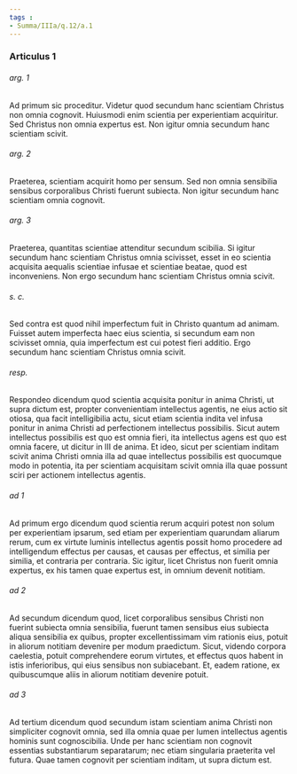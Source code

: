 ```yaml
---
tags : 
- Summa/IIIa/q.12/a.1
---
```


### Articulus 1

###### arg. 1
Ad primum sic proceditur. Videtur quod secundum hanc scientiam Christus non omnia cognovit. Huiusmodi enim scientia per experientiam acquiritur. Sed Christus non omnia expertus est. Non igitur omnia secundum hanc scientiam scivit.

###### arg. 2
Praeterea, scientiam acquirit homo per sensum. Sed non omnia sensibilia sensibus corporalibus Christi fuerunt subiecta. Non igitur secundum hanc scientiam omnia cognovit.

###### arg. 3
Praeterea, quantitas scientiae attenditur secundum scibilia. Si igitur secundum hanc scientiam Christus omnia scivisset, esset in eo scientia acquisita aequalis scientiae infusae et scientiae beatae, quod est inconveniens. Non ergo secundum hanc scientiam Christus omnia scivit.

###### s. c.
Sed contra est quod nihil imperfectum fuit in Christo quantum ad animam. Fuisset autem imperfecta haec eius scientia, si secundum eam non scivisset omnia, quia imperfectum est cui potest fieri additio. Ergo secundum hanc scientiam Christus omnia scivit.

###### resp.
Respondeo dicendum quod scientia acquisita ponitur in anima Christi, ut supra dictum est, propter convenientiam intellectus agentis, ne eius actio sit otiosa, qua facit intelligibilia actu, sicut etiam scientia indita vel infusa ponitur in anima Christi ad perfectionem intellectus possibilis. Sicut autem intellectus possibilis est quo est omnia fieri, ita intellectus agens est quo est omnia facere, ut dicitur in III de anima. Et ideo, sicut per scientiam inditam scivit anima Christi omnia illa ad quae intellectus possibilis est quocumque modo in potentia, ita per scientiam acquisitam scivit omnia illa quae possunt sciri per actionem intellectus agentis.

###### ad 1
Ad primum ergo dicendum quod scientia rerum acquiri potest non solum per experientiam ipsarum, sed etiam per experientiam quarundam aliarum rerum, cum ex virtute luminis intellectus agentis possit homo procedere ad intelligendum effectus per causas, et causas per effectus, et similia per similia, et contraria per contraria. Sic igitur, licet Christus non fuerit omnia expertus, ex his tamen quae expertus est, in omnium devenit notitiam.

###### ad 2
Ad secundum dicendum quod, licet corporalibus sensibus Christi non fuerint subiecta omnia sensibilia, fuerunt tamen sensibus eius subiecta aliqua sensibilia ex quibus, propter excellentissimam vim rationis eius, potuit in aliorum notitiam devenire per modum praedictum. Sicut, videndo corpora caelestia, potuit comprehendere eorum virtutes, et effectus quos habent in istis inferioribus, qui eius sensibus non subiacebant. Et, eadem ratione, ex quibuscumque aliis in aliorum notitiam devenire potuit.

###### ad 3
Ad tertium dicendum quod secundum istam scientiam anima Christi non simpliciter cognovit omnia, sed illa omnia quae per lumen intellectus agentis hominis sunt cognoscibilia. Unde per hanc scientiam non cognovit essentias substantiarum separatarum; nec etiam singularia praeterita vel futura. Quae tamen cognovit per scientiam inditam, ut supra dictum est.

